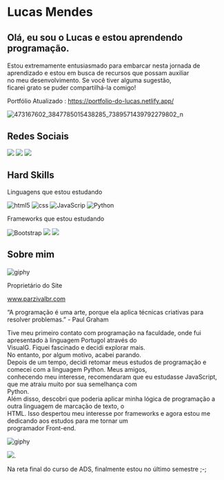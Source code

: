 
<h1> Lucas Mendes </h1>





Olá, eu sou o Lucas e estou aprendendo programação.
---------------------------------------------------

####   
Estou extremamente entusiasmado para embarcar nesta jornada de  
aprendizado e estou em busca de recursos que possam auxiliar  
no meu desenvolvimento. Se você tiver alguma sugestão,  
ficarei grato se puder compartilhá-la comigo!  


Portfólio Atualizado :    https://portfolio-do-lucas.netlify.app/



  ![473167602_3847785015438285_7389571439792279802_n](https://github.com/user-attachments/assets/fef12489-bf02-44c7-bcf9-888b3cbb5828)

Redes Sociais
-------------

[![](https://img.shields.io/badge/-Instagram-%23E4405F?style=for-the-badge&logo=instagram&logoColor=white)](https://www.instagram.com/lucas_mdcv/) [![](https://img.shields.io/badge/-Gmail-%23333?style=for-the-badge&logo=gmail&logoColor=white)](mailto:lucasmendesdacvieira@gmail.com) [![](https://img.shields.io/badge/-LinkedIn-%230077B5?style=for-the-badge&logo=linkedin&logoColor=white)](https://www.linkedin.com/in/lucas-mendes-631691232/)

  

Hard Skills
-----------

Linguagens que estou estudando


![html5](https://img.shields.io/badge/HTML5-1E90FF?style=for-the-badge&logo=html5&logoColor=white) ![css](https://img.shields.io/badge/CSS-D2691E?&style=for-the-badge&logo=css3&logoColor=white) ![JavaScrip](https://img.shields.io/badge/JavaScript-FFD700?style=for-the-badge&logo=javascript&logoColor=black) ![Python](https://img.shields.io/badge/python-blue?style=for-the-badge&logo=python&logoColor=black)

  
  

Frameworks que estou estudando


![Bootstrap](https://img.shields.io/badge/Bootstrap-4B0082?style=for-the-badge&logo=bootstrap&logoColor=white) ![](https://img.shields.io/badge/React-0080ff?style=for-the-badge&logo=react&logoColor=black) ![](https://img.shields.io/badge/Flutter-0080ff?style=for-the-badge&logo=flutter&logoColor=black)

  
  

Sobre mim
---------

#### 

![giphy](https://media2.giphy.com/media/v1.Y2lkPTc5MGI3NjExYTFnZTQ3MjkwNjhudWxsYXlsOTU3eGJlYXh6b3BuY3piNmNsNm1oeiZlcD12MV9pbnRlcm5hbF9naWZfYnlfaWQmY3Q9Zw/bGgsc5mWoryfgKBx1u/giphy.gif)


Proprietário do Site 

www.parzivalbr.com

“A programação é uma arte, porque ela aplica técnicas criativas para resolver problemas.” - Paul Graham

  
Tive meu primeiro contato com programação na faculdade, onde fui apresentado à linguagem Portugol através do  
VisualG. Fiquei fascinado e decidi explorar mais.  
No entanto, por algum motivo, acabei parando.  
Depois de um tempo, decidi retomar meus estudos de programação e comecei com a linguagem Python. Meus amigos,  
conhecendo meu interesse, recomendaram que eu estudasse JavaScript, que me atraiu muito por sua semelhança com  
Python.  
Além disso, descobri que poderia aplicar minha lógica de programação a outra linguagem de marcação de texto, o  
HTML. Isso despertou meu interesse por frameworks e agora estou me dedicando aos estudos para me tornar um  
programador Front-end.  
  
![giphy](https://github.com/user-attachments/assets/b68a19c6-eb6d-40c1-a588-0e8d0f54ee77)



![](https://github-profile-summary-cards.vercel.app/api/cards/profile-details?username=lucasmdcv&theme=2077).





Na reta final do curso de ADS, finalmente estou no último semestre  ;-;
